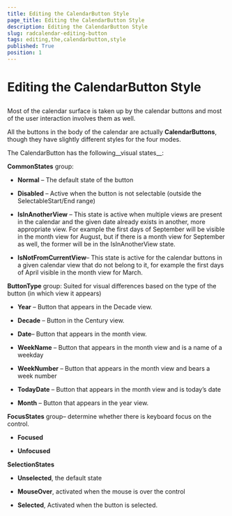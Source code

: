 ```yaml
---
title: Editing the CalendarButton Style
page_title: Editing the CalendarButton Style
description: Editing the CalendarButton Style
slug: radcalendar-editing-button
tags: editing,the,calendarbutton,style
published: True
position: 1
---
```


# Editing the CalendarButton Style



## 

Most of the calendar surface is taken up by the calendar buttons and most of the user interaction involves them as well.

All the buttons in the body of the calendar are actually __CalendarButtons__, though they have slightly different styles for the four modes.

The CalendarButton has the following__visual states__:

__CommonStates__ group:

* __Normal__ – The default state of the button

* __Disabled__ – Active when the button is not selectable (outside the SelectableStart/End range)

* __IsInAnotherView__ – This state is active when multiple views are present in the calendar and the given date already exists in another, more appropriate view. For example the first days of September will be visible in the month view for August, but if there is a month view for September as well, the former will be in the IsInAnotherView state.

* __IsNotFromCurrentView__– This state is active for the calendar buttons in a given calendar view that do not belong to it, for example the first days of April visible in the month view for March.

__ButtonType__ group: Suited for visual differences based on the type of the button (in which view it appears)

* __Year__ – Button that appears in the Decade view.

* __Decade__ – Button in the Century view.

* __Date__– Button that appears in the month view.

* __WeekName__ – Button that appears in the month view and is a name of a weekday

* __WeekNumber__ – Button that appears in the month view and bears a week number

* __TodayDate__ – Button that appears in the month view and is today’s date

* __Month__ – Button that appears in the year view.

__FocusStates__ group– determine whether there is keyboard focus on the control.

* __Focused__

* __Unfocused__

__SelectionStates__

* __Unselected__, the default state

* __MouseOver__, activated when the mouse is over the control

* __Selected__, Activated when the button is selected.
